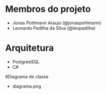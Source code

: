 # Membros do projeto
- Jonas Pohlmann Araujo (@jonaspohlmann)
- Leonardo Padilha da Silva (@leopadilha)

# Arquitetura
- PostgreeSQL
- C#

#Diagrama de classe
- diagrama.png
